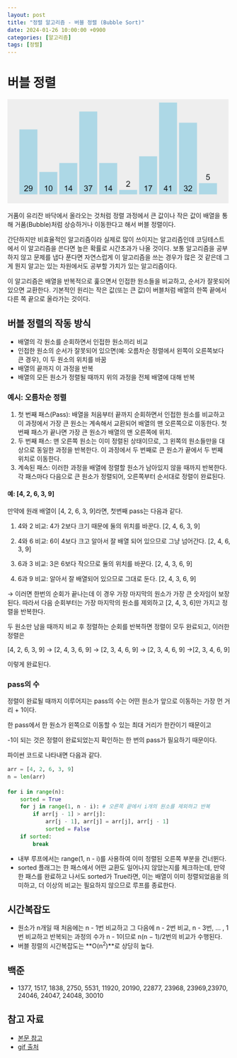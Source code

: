 ```yaml
---
layout: post
title: "정렬 알고리즘 - 버블 정렬 (Bubble Sort)"
date: 2024-01-26 10:00:00 +0900
categories: [알고리즘]
tags: [정렬]
---
```


# 버블 정렬

<img src="/assets/img/algorithms/bubble_sort.gif" alt="버블 정렬 알고리즘 gif" width="500"/>

거품이 유리잔 바닥에서 올라오는 것처럼 정렬 과정에서 큰 값이나 작은 값이 배열을 통해 거품(Bubble)처럼 상승하거나 이동한다고 해서 버블 정렬이다.

간단하지만 비효율적인 알고리즘이라 실제로 많이 쓰이지는 알고리즘인데 코딩테스트에서 이 알고리즘을 쓴다면 높은 확률로 시간초과가 나올 것이다. 보통 알고리즘을 공부하지 않고 문제를 냅다 푼다면 자연스럽게 이 알고리즘을 쓰는 경우가 많은 것 같은데 그게 뭔지 알고는 있는 차원에서도 공부할 가치가 있는 알고리즘이다.

이 알고리즘은 배열을 반복적으로 훑으면서 인접한 원소들을 비교하고, 순서가 잘못되어 있으면 교환한다. 기본적인 원리는 작은 값(또는 큰 값)이 버블처럼 배열의 한쪽 끝에서 다른 쪽 끝으로 올라가는 것이다.

## 버블 정렬의 작동 방식

- 배열의 각 원소를 순회하면서 인접한 원소끼리 비교
- 인접한 원소의 순서가 잘못되어 있으면(예: 오름차순 정렬에서 왼쪽이 오른쪽보다 큰 경우), 이 두 원소의 위치를 바꿈
- 배열의 끝까지 이 과정을 반복
- 배열의 모든 원소가 정렬될 때까지 위의 과정을 전체 배열에 대해 반복

### 예시: 오름차순 정렬

1. 첫 번째 패스(Pass): 배열을 처음부터 끝까지 순회하면서 인접한 원소를 비교하고 이 과정에서 가장 큰 원소는 계속해서 교환되어 배열의 맨 오른쪽으로 이동한다. 첫 번째 패스가 끝나면 가장 큰 원소가 배열의 맨 오른쪽에 위치.
2. 두 번째 패스: 맨 오른쪽 원소는 이미 정렬된 상태이므로, 그 왼쪽의 원소들만을 대상으로 동일한 과정을 반복한다. 이 과정에서 두 번째로 큰 원소가 끝에서 두 번째 위치로 이동한다.
3. 계속된 패스: 이러한 과정을 배열에 정렬할 원소가 남아있지 않을 때까지 반복한다. 각 패스마다 다음으로 큰 원소가 정렬되어, 오른쪽부터 순서대로 정렬이 완료된다.

#### 예: [4, 2, 6, 3, 9]

만약에 원래 배열이 [4, 2, 6, 3, 9]라면, 첫번째 pass는 다음과 같다.

1. 4와 2 비교: 4가 2보다 크기 때문에 둘의 위치를 바꾼다. [2, 4, 6, 3, 9]

2. 4와 6 비교: 6이 4보다 크고 알아서 잘 배열 되어 있으므로 그냥 넘어간다. [2, 4, 6, 3, 9]

3. 6과 3 비교: 3은 6보다 작으므로 둘의 위치를 바꾼다. [2, 4, 3, 6, 9]

4. 6과 9 비교: 알아서 잘 배열되어 있으므로 그대로 둔다. [2, 4, 3, 6, 9]

→ 이러면 한번의 순회가 끝나는데 이 경우 가장 마지막의 원소가 가장 큰 숫자임이 보장된다. 따라서 다음 순회부터는 가장 마지막의 원소를 제외하고 [2, 4, 3, 6]만 가지고 정렬을 반복한다.

두 원소만 남을 때까지 비교 후 정렬하는 순회를 반복하면 정렬이 모두 완료되고, 이러한 정렬은

[4, 2, 6, 3, 9] → [2, 4, 3, 6, 9] → [2, 3, 4, 6, 9] → [2, 3, 4, 6, 9] →[2, 3, 4, 6, 9]

이렇게 완료된다.

### pass의 수

정렬이 완료될 때까지 이루어지는 pass의 수는 어떤 원소가 앞으로 이동하는 가장 먼 거리 + 1이다.

한 pass에서 한 원소가 왼쪽으로 이동할 수 있는 최대 거리가 한칸이기 때문이고

-1이 되는 것은 정렬이 완료되었는지 확인하는 한 번의 pass가 필요하기 때문이다.

파이썬 코드로 나타내면 다음과 같다.

```python
arr = [4, 2, 6, 3, 9]
n = len(arr)

for i in range(n):
    sorted = True
    for j in range(1, n - i): # 오른쪽 끝에서 i개의 원소를 제외하고 반복
        if arr[j - 1] > arr[j]:
            arr[j - 1], arr[j] = arr[j], arr[j - 1]
            sorted = False
    if sorted:
        break
```

- 내부 루프에서는 range(1, n - i)를 사용하여 이미 정렬된 오른쪽 부분을 건너뛴다.
- sorted 플래그는 한 패스에서 어떤 교환도 일어나지 않았는지를 체크하는데, 만약 한 패스를 완료하고 나서도 sorted가 True라면, 이는 배열이 이미 정렬되었음을 의미하고, 더 이상의 비교는 필요하지 않으므로 루프를 종료한다.

## 시간복잡도

- 원소가 n개일 때 처음에는 n - 1번 비교하고 그 다음에 n - 2번 비교, n - 3번, ... , 1번 비교하고 반복되는 과정의 수가 n - 1이므로 n(n − 1)/2번의 비교가 수행된다.
- 버블 정렬의 시간복잡도는 **O(n<sup>2</sup>)**로 상당히 높다.

## 백준

- 1377, 1517, 1838, 2750, 5531, 11920, 20190, 22877, 23968, 23969,23970, 24046, 24047, 24048, 30010

## 참고 자료

- [본문 참고](https://www.freecodecamp.org/news/bubble-sort/)
- [gif 출처](https://medium.com/jungletronics/bubble-sort-ascendant-algorithm-5a3cf7b530f7)
